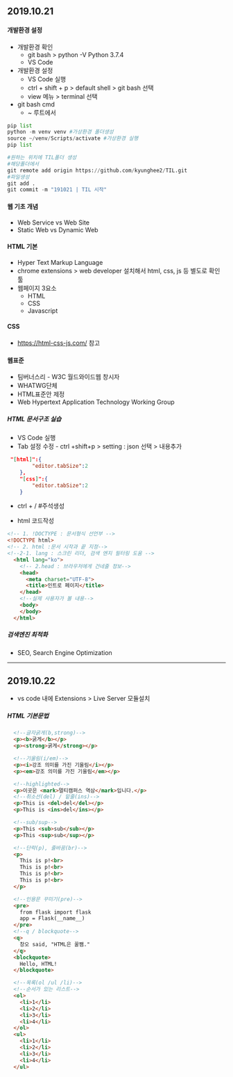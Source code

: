 

## 2019.10.21

#### 개발환경 설정
- 개발환경 확인
	- git bash > python -V
	Python 3.7.4
	- VS Code
- 개발환경 설정
	- VS Code 실행
	- ctrl + shift + p > default shell > git bash 선택
	- view 메뉴 > terminal 선택
- git bash cmd
	- ~ 루트에서 
```python
pip list 
python -m venv venv #가상환경 폴더생성
source ~/venv/Scripts/activate #가상환경 실행
pip list

#원하는 위치에 TIL폴더 생성
#해당폴더에서
git remote add origin https://github.com/kyunghee2/TIL.git
#파일생성
git add .
git commit -m "191021 | TIL 시작"
```
#### 웹 기초 개념
- Web Service vs Web Site
- Static Web vs Dynamic Web

#### HTML 기본
- Hyper Text Markup Language
- chrome extensions > web developer 설치해서 html, css, js 등 별도로 확인 툴
- 웹페이지 3요소
	- HTML
	- CSS
	- Javascript

#### CSS
- https://html-css-js.com/ 참고
#### 웹표준
- 팀버너스리 - W3C 월드와이드웹 창시자
- WHATWG단체 
- HTML표준안 제정
- Web Hypertext Application Technology Working Group

##### HTML 문서구조 실습
- VS Code 실행
- Tab 설정 수정 - ctrl +shift+p > setting : json 선택 > 내용추가
```json
 "[html]":{
        "editor.tabSize":2
    },
    "[css]":{
        "editor.tabSize":2
    }
```
- ctrl + / #주석생성

- html 코드작성
```html
<!-- 1. !DOCTYPE : 문서형식 선언부 -->
<!DOCTYPE html>
<!-- 2. html :문서 시작과 끝 지정-->
<!--2-1. lang : 스크린 리더, 검색 엔지 필터링 도움 -->
  <html lang="ko">
    <!-- 2.head : 브라우저에게 건네줄 정보-->
    <head>
      <meta charset="UTF-8">
      <title>인트로 페이지</title>
    </head>
    <!--실제 사용자가 볼 내용-->
    <body>
    </body>
  </html>
```

##### 검색엔진 최적화
- SEO, Search Engine Optimization 

------------
## 2019.10.22
- vs code 내에 Extensions > Live Server 모듈설치

##### HTML 기본문법
```html
  <!--글자굵게(b,strong)-->
  <p><b>굵게</b></p>
  <p><strong>굵게</strong></p>

  <!--기울림(i/em)-->
  <p><i>강조 의미를 가진 기울림</i></p>
  <p><em>강조 의미를 가진 기울림</em></p>

  <!--highlighted-->
  <p>이곳은 <mark>멀티캠퍼스 역삼</mark>입니다.</p>
  <!--취소선(del) / 밑줄(ins)-->
  <p>This is <del>del</del></p>
  <p>This is <ins>del</ins></p>

  <!--sub/sup-->
  <p>This <sub>sub</sub></p>
  <p>This <sup>sub</sup></p>

  <!--단락(p), 줄바꿈(br)-->
  <p>
    This is p!<br>
    This is p!<br>
    This is p!<br>
    This is p!<br>
  </p>

  <!--인용문 꾸미기(pre)-->
  <pre>
    from flask import flask
    app = Flask(__name__)
  </pre>
  <!--q / blockquote-->
  <q>
    창오 said, "HTML은 꿀쨈."
  </q>
  <blockquote>
    Hello, HTML!
  </blockquote>

  <!--목록(ol /ul /li)-->
  <!--순서가 있는 리스트-->
  <ol>
    <li>1</li>
    <li>2</li>
    <li>3</li>
    <li>4</li>
  </ol>
  <ul>
    <li>1</li>
    <li>2</li>
    <li>3</li>
    <li>4</li>
  </ul>

```
